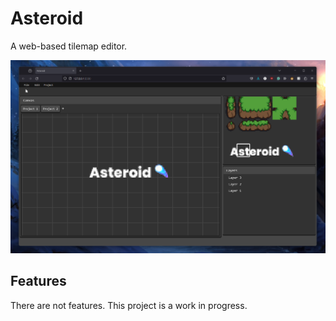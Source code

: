 # Asteroid
A web-based tilemap editor. 

![preview image](https://github.com/r0xly/asteroid/blob/main/preview.png)

## Features
There are not features. This project is a work in progress.

